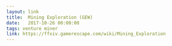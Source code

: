 ```yaml
---
layout: link
title:  Mining Exploration (GEW)
date:   2017-10-26 00:00:00
tags: venture miner
link: https://ffxiv.gamerescape.com/wiki/Mining_Exploration
---
```


